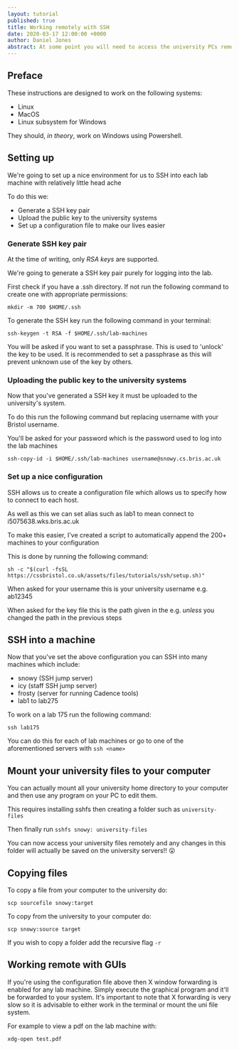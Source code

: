 ```yaml
---
layout: tutorial
published: true
title: Working remotely with SSH
date: 2020-03-17 12:00:00 +0000
author: Daniel Jones
abstract: At some point you will need to access the university PCs remotely - probably because you're sipping a cold one in the Bahamas. In this tutorial we'll look at connecting to the lab machines securely and how to do work remotely.
---
```

## Preface
These instructions are designed to work on the following systems:
- Linux
- MacOS
- Linux subsystem for Windows

They should, *in theory*, work on Windows using Powershell.

## Setting up
We're going to set up a nice environment for us to SSH into each lab machine with relatively little head ache

To do this we:
- Generate a SSH key pair
- Upload the public key to the university systems
- Set up a configuration file to make our lives easier

### Generate SSH key pair
At the time of writing, only *RSA keys* are supported.

We're going to generate a SSH key pair purely for logging into the lab.

First check if you have a .ssh directory. If not run the following command to create one with appropriate permissions:
```
mkdir -m 700 $HOME/.ssh
```

To generate the SSH key run the following command in your terminal:
```
ssh-keygen -t RSA -f $HOME/.ssh/lab-machines
```
You will be asked if you want to set a passphrase. This is used to 'unlock' the key to be used.
It is recommended to set a passphrase as this will prevent unknown use of the key by others.

### Uploading the public key to the university systems
Now that you've generated a SSH key it must be uploaded to the university's system.

To do this run the following command but replacing username with your Bristol username.

You'll be asked for your password which is the password used to log into the lab machines
```
ssh-copy-id -i $HOME/.ssh/lab-machines username@snowy.cs.bris.ac.uk
```

### Set up a nice configuration
SSH allows us to create a configuration file which allows us to specify how to connect to each host.

As well as this we can set alias such as lab1 to mean connect to i5075638.wks.bris.ac.uk

To make this easier, I've created a script to automatically append the 200+ machines to your configuration

This is done by running the following command:
```
sh -c "$(curl -fsSL https://cssbristol.co.uk/assets/files/tutorials/ssh/setup.sh)"
```
When asked for your username this is your university username e.g. ab12345

When asked for the key file this is the path given in the e.g. *unless* you changed the path in the previous steps

## SSH into a machine
Now that you've set the above configuration you can SSH into many machines which include:
- snowy  (SSH jump server)
- icy    (staff SSH jump server)
- frosty (server for running Cadence tools)
- lab1 to lab275

To work on a lab 175 run the following command:
```
ssh lab175
```
You can do this for each of lab machines or go to one of the aforementioned servers with `ssh <name>`

## Mount your university files to your computer
You can actually mount all your university home directory to your computer and then use any program on your PC to edit them.

This requires installing sshfs then creating a folder such as `university-files`

Then finally run `sshfs snowy: university-files`

You can now access your university files remotely and any changes in this folder will actually be saved on the university servers!! 😮 

## Copying files
To copy a file from your computer to the university do:
```
scp sourcefile snowy:target
```

To copy from the university to your computer do:
```
scp snowy:source target
```

If you wish to copy a folder add the recursive flag `-r`

## Working remote with GUIs
If you're using the configuration file above then X window forwarding is enabled for any lab machine.
Simply execute the graphical program and it'll be forwarded to your system.
It's important to note that X forwarding is very slow so it is advisable to either work in the terminal or mount the uni file system.

For example to view a pdf on the lab machine with:
```
xdg-open test.pdf
```

